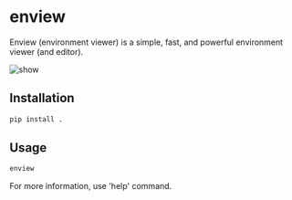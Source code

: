 # enview

Enview (environment viewer) is a simple, fast, and powerful environment viewer (and editor).

![show](resources/show.gif)

## Installation

```bash
pip install .
```

## Usage

```bash
enview
```

For more information, use 'help' command.

